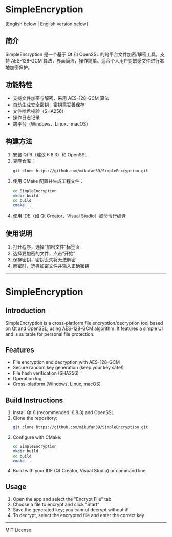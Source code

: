 # SimpleEncryption

[English below | English version below]

## 简介

SimpleEncryption 是一个基于 Qt 和 OpenSSL 的跨平台文件加密/解密工具，支持 AES-128-GCM 算法，界面简洁，操作简单。适合个人用户对敏感文件进行本地加密保护。

## 功能特性

- 支持文件加密与解密，采用 AES-128-GCM 算法
- 自动生成安全密钥，密钥需妥善保存
- 文件哈希校验（SHA256）
- 操作日志记录
- 跨平台（Windows、Linux、macOS）

## 构建方法

1. 安装 Qt 6（建议 6.8.3）和 OpenSSL
2. 克隆仓库：
   ```sh
   git clone https://github.com/mikufan39/SimpleEncryption.git
   ```
3. 使用 CMake 配置并生成工程文件：
   ```sh
   cd SimpleEncryption
   mkdir build
   cd build
   cmake ..
   ```
4. 使用 IDE（如 Qt Creator、Visual Studio）或命令行编译

## 使用说明

1. 打开程序，选择“加密文件”标签页
2. 选择要加密的文件，点击“开始”
3. 保存密钥，密钥丢失将无法解密
4. 解密时，选择加密文件并输入正确密钥

---

# SimpleEncryption

## Introduction

SimpleEncryption is a cross-platform file encryption/decryption tool based on Qt and OpenSSL, using AES-128-GCM algorithm. It features a simple UI and is suitable for personal file protection.

## Features

- File encryption and decryption with AES-128-GCM
- Secure random key generation (keep your key safe!)
- File hash verification (SHA256)
- Operation log
- Cross-platform (Windows, Linux, macOS)

## Build Instructions

1. Install Qt 6 (recommended: 6.8.3) and OpenSSL
2. Clone the repository:
   ```sh
   git clone https://github.com/mikufan39/SimpleEncryption.git
   ```
3. Configure with CMake:
   ```sh
   cd SimpleEncryption
   mkdir build
   cd build
   cmake ..
   ```
4. Build with your IDE (Qt Creator, Visual Studio) or command line

## Usage

1. Open the app and select the "Encrypt File" tab
2. Choose a file to encrypt and click "Start"
3. Save the generated key; you cannot decrypt without it!
4. To decrypt, select the encrypted file and enter the correct key

---

MIT License
